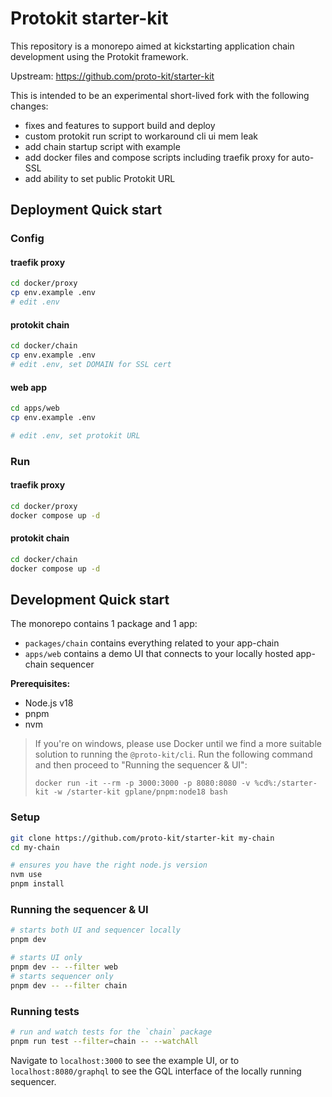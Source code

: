 # Protokit starter-kit

This repository is a monorepo aimed at kickstarting application chain development using the Protokit framework.

Upstream: https://github.com/proto-kit/starter-kit

This is intended to be an experimental short-lived fork with the following changes:

- fixes and features to support build and deploy
- custom protokit run script to workaround cli ui mem leak
- add chain startup script with example
- add docker files and compose scripts including traefik proxy for auto-SSL
- add ability to set public Protokit URL

## Deployment Quick start

### Config

#### traefik proxy

```sh
cd docker/proxy
cp env.example .env
# edit .env
```

#### protokit chain

```sh
cd docker/chain
cp env.example .env
# edit .env, set DOMAIN for SSL cert
```

#### web app

```sh
cd apps/web
cp env.example .env

# edit .env, set protokit URL
```

### Run

#### traefik proxy

```sh
cd docker/proxy
docker compose up -d
```

#### protokit chain

```sh
cd docker/chain
docker compose up -d
```

## Development Quick start

The monorepo contains 1 package and 1 app:

- `packages/chain` contains everything related to your app-chain
- `apps/web` contains a demo UI that connects to your locally hosted app-chain sequencer

**Prerequisites:**

- Node.js v18
- pnpm
- nvm

> If you're on windows, please use Docker until we find a more suitable solution to running the `@proto-kit/cli`.
> Run the following command and then proceed to "Running the sequencer & UI":
>
> `docker run -it --rm -p 3000:3000 -p 8080:8080 -v %cd%:/starter-kit -w /starter-kit gplane/pnpm:node18 bash`

### Setup

```zsh
git clone https://github.com/proto-kit/starter-kit my-chain
cd my-chain

# ensures you have the right node.js version
nvm use
pnpm install
```

### Running the sequencer & UI

```zsh
# starts both UI and sequencer locally
pnpm dev

# starts UI only
pnpm dev -- --filter web
# starts sequencer only
pnpm dev -- --filter chain
```

### Running tests

```zsh
# run and watch tests for the `chain` package
pnpm run test --filter=chain -- --watchAll
```

Navigate to `localhost:3000` to see the example UI, or to `localhost:8080/graphql` to see the GQL interface of the locally running sequencer.
